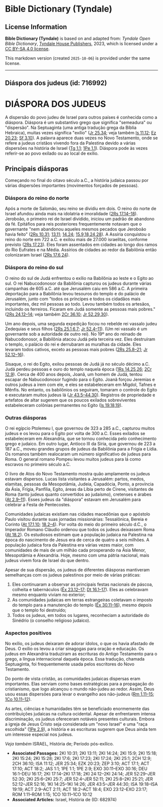 # Bible Dictionary (Tyndale)

## License Information

**Bible Dictionary (Tyndale)** is based on and adapted from: _Tyndale Open Bible Dictionary_, [Tyndale House Publishers](https://tyndaleopenresources.com/), 2023, which is licensed under a [CC BY-SA 4.0 license](https://creativecommons.org/licenses/by-sa/4.0/legalcode.en).

This markdown version (created `2025-10-06`) is provided under the same license.



--------------------------------

## Diáspora dos judeus (id: 716992)

DIÁSPORA DOS JUDEUS
===================

A dispersão do povo judeu de Israel para outros países é conhecida como a diáspora. Diáspora é um substantivo grego que significa "semeadura" ou "dispersão". Na Septuaginta (uma antiga tradução grega da Bíblia Hebraica), muitas vezes significa "exílio" ([Jr 25\.34](https://ref.ly/Jer25:34); veja também [Is 11\.12](https://ref.ly/Isa11:12); [Ez 20\.23](https://ref.ly/Ezek20:23); [Sf 3\.10](https://ref.ly/Zeph3:10)). A palavra aparece duas vezes no Novo Testamento, onde se refere a judeus cristãos vivendo fora da Palestina devido a várias dispersões na história de Israel ([Tg 1\.1](https://ref.ly/Jas1:1); [1Pe 1\.1](https://ref.ly/1Pet1:1)). Diáspora pode às vezes referir\-se ao povo exilado ou ao local de exílio.

Principais diásporas
--------------------

Começando no final do oitavo século a.C., a história judaica passou por várias dispersões importantes (movimentos forçados de pessoas).

### Diáspora do reino do norte

Após a morte de Salomão, seu reino se dividiu em dois. O reino do norte de Israel afundou ainda mais na idolatria e imoralidade ([2Rs 17\.14–18](https://ref.ly/2Kgs17:14-2Kgs17:18)). Jeroboão, o primeiro rei de Israel dividido, iniciou um padrão de abandono da fé. Epitáfios para reis posteriores frequentemente notavam que o governante "nem abandonou aqueles mesmos pecados que Jeroboão havia feito" ([2Rs 10\.31](https://ref.ly/2Kgs10:31); [13\.11](https://ref.ly/2Kgs13:11); [14\.24](https://ref.ly/2Kgs14:24); [15\.9,18,24,28](https://ref.ly/2Kgs15:9,2Kgs15:18,2Kgs15:24,2Kgs15:28)). A Assíria conquistou o reino do norte em 722 a.C. e exilou mais de 27\.000 israelitas, conforme previsto ([2Rs 17\.23](https://ref.ly/2Kgs17:23)). Eles foram assentados em cidades ao longo dos ramos do Rio Eufrates e na Média. Assírios de cidades ao redor da Babilônia então colonizaram Israel ([2Rs 17\.6,24](https://ref.ly/2Kgs17:6,2Kgs17:24)).

### Diáspora do reino do sul

O reino do sul de Judá enfrentou o exílio na Babilônia ao leste e o Egito ao sul. O rei Nabucodonosor da Babilônia capturou os judeus durante várias campanhas de 605 a.C. até que Jerusalém caiu em 586 a.C. A primeira deportação para a Babilônia levou tesouros do templo e do palácio de Jerusalém, junto com "todos os príncipes e todos os cidadãos mais importantes, dez mil pessoas ao todo. Levou também todos os artesãos, incluindo os ferreiros. Ficaram em Judá somente as pessoas mais pobres." ([2Rs 24\.12–14](https://ref.ly/2Kgs24:12-2Kgs24:14); veja também [2Cr 36\.10](https://ref.ly/2Chr36:10); [Jr 52\.29,30](https://ref.ly/Jer52:29-Jer52:30)).

Um ano depois, uma segunda expedição focou no rebelde rei vassalo judeu Zedequias e seus filhos ([2Rs 25\.1,6,7](https://ref.ly/2Kgs25:1,2Kgs25:6-2Kgs25:7); [Jr 52\.4–11](https://ref.ly/Jer52:4-Jer52:11)). (Um rei vassalo é um governante sob a autoridade de outro rei). No 19º ano do reinado de Nabucodonosor, a Babilônia atacou Judá pela terceira vez. Eles destruíram o templo, o palácio do rei e derrubaram as muralhas da cidade. Eles levaram todos cativos, exceto as pessoas mais pobres ([2Rs 25\.8–21](https://ref.ly/2Kgs25:8-2Kgs25:21); [Jr 52\.12–16](https://ref.ly/Jer52:12-Jer52:16)).

Sisaque, o rei do Egito, exilou pessoas de Judá já no século décimo a.C. Judá perdeu pessoas e ouro do templo naquela época ([1Rs 14\.25,26](https://ref.ly/1Kgs14:25-1Kgs14:26); [2Cr 12\.9](https://ref.ly/2Chr12:9)). Cerca de 400 anos depois, Joanã, um homem de Judá, tentou escapar de Nabucodonosor fugindo para o Egito. Joanã forçou Jeremias e outros judeus a irem com ele, e eles se estabeleceram em Migdol, Tafnes e Mênfis. No entanto, os babilônios os seguiram, tomaram o controle do Egito e executaram muitos judeus lá ([Jr 43\.5–44\.30](https://ref.ly/Jer43:5-Jer44:30)). Registros de propriedade e artefatos de altar sugerem que os poucos exilados sobreviventes estabeleceram colônias permanentes no Egito ([Is 19\.18,19](https://ref.ly/Isa19:18-Isa19:19)).

### Outras diásporas

O rei egípcio Ptolemeu I, que governou de 323 a 285 a.C., capturou muitos judeus e os levou para o Egito por volta de 300 a.C. Esses exilados se estabeleceram em Alexandria, que se tornou conhecida pelo conhecimento grego e judaico. Em outro lugar, Antíoco III da Síria, que governou de 223 a 187 a.C., moveu grandes grupos de judeus da Babilônia para a Frígia e Lídia. Os romanos também realocaram um número significativo de judeus para Roma. O general romano Pompeu levou muitos judeus para lá como escravos no primeiro século a.C.

O livro de Atos do Novo Testamento mostra quão amplamente os judeus estavam dispersos. Lucas lista visitantes a Jerusalém: partos, medos, elamitas, pessoas da Mesopotâmia, Judeia, Capadócia, Ponto, a província da Ásia, Frígia, Panfília, Egito, áreas da Líbia perto de Cirene, visitantes de Roma (tanto judeus quanto convertidos ao judaísmo), cretenses e árabes ([At 2\.9–11](https://ref.ly/Acts2:9-Acts2:11)). Esses judeus da "diáspora" estavam em Jerusalém para celebrar a Festa de Pentecostes.

Comunidades judaicas existiam nas cidades macedônias que o apóstolo Paulo visitou durante suas jornadas missionárias: Tessalônica, Bereia e Corinto ([At 17\.1,10](https://ref.ly/Acts17:1,Acts17:10); [18\.2–4](https://ref.ly/Acts18:2-Acts18:4)). Por volta do meio do primeiro século d.C., o Imperador Romano Cláudio ordenou que todos os judeus deixassem Roma ([At 18\.2](https://ref.ly/Acts18:2)). Os estudiosos estimam que a população judaica na Palestina na época do nascimento de Jesus era de cerca de quatro a seis milhões. A população judaica fora da Palestina era várias vezes maior, com comunidades de mais de um milhão cada prosperando na Ásia Menor, Mesopotâmia e Alexandria. Hoje, mesmo com uma pátria nacional, mais judeus vivem fora de Israel do que dentro.

Apesar de sua dispersão, os judeus de diferentes diásporas mantiveram semelhanças com os judeus palestinos por meio de várias práticas:

1. Eles continuaram a observar as principais festas nacionais de páscoa, colheita e tabernáculos ([Êx 23\.12–17](https://ref.ly/Exod23:12-Exod23:17); [Dt 16\.1–17](https://ref.ly/Deut16:1-Deut16:17)). Eles as celebravam mesmo enquanto viviam no exterior;
2. As comunidades judaicas em terras estrangeiras coletavam o imposto do templo para a manutenção do templo ([Êx 30\.11–16](https://ref.ly/Exod30:11-Exod30:16)), mesmo depois que o templo foi destruído;
3. Todos os judeus, em todos os lugares, reconheciam a autoridade do Sinédrio (o conselho religioso judaico).

### Aspectos positivos

No exílio, os judeus deixaram de adorar ídolos, o que os havia afastado de Deus. O exílio os levou a criar sinagogas para oração e educação. Os judeus em Alexandria traduziram as escrituras do Antigo Testamento para o grego, a língua internacional daquela época. Essa tradução, chamada Septuaginta, foi frequentemente usada pelos escritores do Novo Testamento.

Do ponto de vista cristão, as comunidades judaicas dispersas eram importantes. Elas serviam como bases estratégicas para a propagação do cristianismo, que logo alcançou o mundo não\-judeu ao redor. Assim, Deus usou essas dispersões para levar o evangelho aos não\-judeus ([Rm 1\.11–15](https://ref.ly/Rom1:11-Rom1:15); [1Co 10\.11–12](https://ref.ly/1Cor10:11-1Cor10:12)).

As artes, ciências e humanidades têm se beneficiado enormemente das contribuições judaicas na cultura ocidental. Apesar de enfrentarem intensa discriminação, os judeus ofereceram notáveis presentes culturais. Embora a igreja de Jesus Cristo seja considerada um "novo Israel" e uma "raça escolhida" ([1Pe 2\.9](https://ref.ly/1Pet2:9)), a história e as escrituras sugerem que Deus ainda tem um interesse especial nos judeus.

*Veja também* ISRAEL, História de; Período pós\-exílico.

* **Associated Passages:** 2KI 10:31; 2KI 13:11; 2KI 14:24; 2KI 15:9; 2KI 15:18; 2KI 15:24; 2KI 15:28; 2KI 17:6; 2KI 17:23; 2KI 17:24; 2KI 25:1; 2CH 12:9; 2CH 36:10; ISA 11:12; JER 25:34; EZK 20:23; ZEP 3:10; ACT 17:1; ACT 17:10; ACT 18:2; JAS 1:1; 1PE 1:1; 1PE 2:9; EXO 30:11–EXO 30:16; DEU 16:1–DEU 16:17; 2KI 17:14–2KI 17:18; 2KI 24:12–2KI 24:14; JER 52:29–JER 52:30; 2KI 25:6–2KI 25:7; JER 52:4–JER 52:11; 2KI 25:8–2KI 25:21; JER 52:12–JER 52:16; 1KI 14:25–1KI 14:26; JER 43:5–JER 44:30; ISA 19:18–ISA 19:19; ACT 2:9–ACT 2:11; ACT 18:2–ACT 18:4; EXO 23:12–EXO 23:17; ROM 1:11–ROM 1:15; 1CO 10:11–1CO 10:12
* **Associated Articles:** Israel, História de (ID: 682974)

